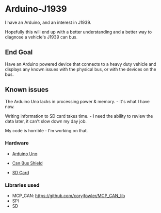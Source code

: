 # Arduino-J1939
I have an Arduino, and an interest in J1939.

Hopefully this will end up with a better understanding and a better way to diagnose a vehicle's J1939 can bus.

## End Goal

Have an Arduino powered device that connects to a heavy duty vehicle and displays any known issues with the physical bus, or with the devices on the bus.

## Known issues

The Arduino Uno lacks in processing power & memory. - It's what I have now.

Writing information to SD card takes time. - I need the ability to review the data later, it can't slow down my day job.

My code is horrible - I'm working on that.



### Hardware
* [Arduino Uno](http://www.banggood.com/UNO-R3-ATmega328P-Development-Board-For-Arduino-No-Cable-p-964163.html)

* [Can Bus Shield](https://www.aliexpress.com/item/CAN-BUS-Shield-for-Arduino/32569554666.html)

* [SD Card](https://www.amazon.com/Professional-SanDisk-MicroSDHC-requirements-recordings/dp/9791299625/)


### Libraries used
* MCP_CAN: https://github.com/coryjfowler/MCP_CAN_lib
* SPI
* SD
